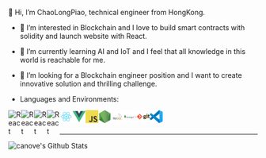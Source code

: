 👋 Hi, I’m ChaoLongPiao, technical engineer from HongKong.

- 👀 I’m interested in Blockchain and I love to build smart contracts with solidity and launch website with React.
 
- 🌱 I’m currently learning AI and IoT and I feel that all knowledge in this world is reachable for me.

- 💞️ I’m looking for a Blockchain engineer position and I want to create innovative solution and thrilling challenge.

- Languages and Environments:

<img align="left" alt="React" width="26px" src="https://raw.githubusercontent.com/ErikThiart/cryptocurrency-icons/master/16/bitcoin.png" />
<img align="left" alt="React" width="26px" src="https://raw.githubusercontent.com/ErikThiart/cryptocurrency-icons/master/16/ethereum.png" />
<img align="left" alt="React" width="26px" src="https://raw.githubusercontent.com/ErikThiart/cryptocurrency-icons/master/16/uniswap.png" />
<img align="left" alt="React" width="26px" src="https://raw.githubusercontent.com/ErikThiart/cryptocurrency-icons/master/16/pancakeswap.png" />
<img align="left" alt="React" width="26px" src="https://raw.githubusercontent.com/github/explore/80688e429a7d4ef2fca1e82350fe8e3517d3494d/topics/react/react.png" />
<img align="left" alt="Unix" width="26px" src="https://raw.githubusercontent.com/github/explore/80688e429a7d4ef2fca1e82350fe8e3517d3494d/topics/vue/vue.png" />
<img align="left" alt="JavaScript" width="26px" src="https://raw.githubusercontent.com/github/explore/80688e429a7d4ef2fca1e82350fe8e3517d3494d/topics/javascript/javascript.png" />
<img align="left" alt="Node.js" width="26px" src="https://raw.githubusercontent.com/github/explore/80688e429a7d4ef2fca1e82350fe8e3517d3494d/topics/nodejs/nodejs.png" />
<img align="left" alt="MySQL" width="26px" src="https://raw.githubusercontent.com/github/explore/80688e429a7d4ef2fca1e82350fe8e3517d3494d/topics/mysql/mysql.png" />
<img align="left" alt="MongoDB" width="26px" src="https://raw.githubusercontent.com/github/explore/80688e429a7d4ef2fca1e82350fe8e3517d3494d/topics/mongodb/mongodb.png" />
<img align="left" alt="Git" width="26px" src="https://raw.githubusercontent.com/github/explore/80688e429a7d4ef2fca1e82350fe8e3517d3494d/topics/git/git.png" />
<img align="left" alt="Visual Studio Code" width="26px" src="https://raw.githubusercontent.com/github/explore/80688e429a7d4ef2fca1e82350fe8e3517d3494d/topics/visual-studio-code/visual-studio-code.png" />

<br />
<br />

---

<img align="left" alt="canove's Github Stats" src="https://github-readme-stats.vercel.app/api?username=eliben&show_icons=true&hide_border=true&theme=dark&hide_title=true" />
